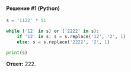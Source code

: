 #### Решение #1 (Python)
```python
s = '1122' * 51

while ('12' in s) or ('2222' in s):
    if '12' in s: s = s.replace('12', '2', 1)
    else: s = s.replace('2222', '2', 1)

print(s)
```

**Ответ:** 222.
